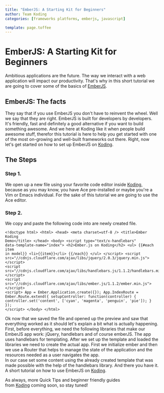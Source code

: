 ```yaml
---
title: "EmberJS: A Starting Kit for Beginners"
author: Team Koding
categories: [frameworks platforms, emberjs, javascript]

template: page.toffee
---
```


# EmberJS: A Starting Kit for Beginners

Ambitious applications are the future. The way we interact with a web application will impact our productivity. That's why in this short tutorial we are going to cover some of the basics of [EmberJS](http://emberjs.com).

## EmberJS: The facts

They say that if you use EmberJS you don't have to reinvent the wheel. Well we say that they are right. EmberJS is built for developers by developers. It's friendly, fast and definitely a good alternative if you want to build something awesome. And we here at Koding like it when people build awesome stuff, therefor this tutorial is here to help you get started with one of the most on-growing and well-built frameworks out there. Right, now let's get started on how to set up EmberJS on [Koding](https://koding.com). 

## The Steps

### Step 1.

We open up a new file using your favorite code editor inside [Koding](https://koding.com), because as you may know, you have Ace pre-installed or maybe you're a Vim or Emacs individual. For the sake of this tutorial we are going to use the Ace editor. 

### Step 2.

We copy and paste the following code into are newly created file.

```
<!doctype html> <html> <head> <meta charset=utf-8 /> <title>Ember Koding 
Demo</title> </head> <body> <script type="text/x-handlebars" 
data-template-name="index"> <h2>Ember.js on Koding</h2> <ul> {{#each item 
in model}} <li>{{item}}</li> {{/each}} </ul> </script> <script 
src="//cdnjs.cloudflare.com/ajax/libs/jquery/2.0.3/jquery.min.js"></script> 
<script 
src="//cdnjs.cloudflare.com/ajax/libs/handlebars.js/1.1.2/handlebars.min.js"></script> 
<script 
src="//cdnjs.cloudflare.com/ajax/libs/ember.js/1.1.2/ember.min.js"></script> 
<script> App = Ember.Application.create({}); App.IndexRoute = 
Ember.Route.extend({ setupController: function(controller) { 
controller.set('content', ['cyan', 'magenta', 'penguin', 'pie']); } }); 
</script> </body> </html>
```
 Ok now that we saved the file and opened up the preview and saw that 
everything worked as it should let's explain a bit what is actually 
happening. First, before everything, we need the following libraries that 
make our EmberJS app work: jQuery, handlebars and of course emberJS. The 
app uses handlebars for templating.  After we set up the template and 
loaded the libraries we need to create the actual app. First we 
initialize ember and then we use a Router that helps to manage the state 
of the application and the resources needed as a user navigates the app.  
In our case set some content using the already created template that was 
made possible with the help of the handlebars library. And there you have 
it. A short tutorial on how to use EmberJS on 
[Koding](https://koding.com).

As always, more Quick Tips and beginner friendly guides 
from [Koding](https://koding.com/) coming soon, so stay tuned!
